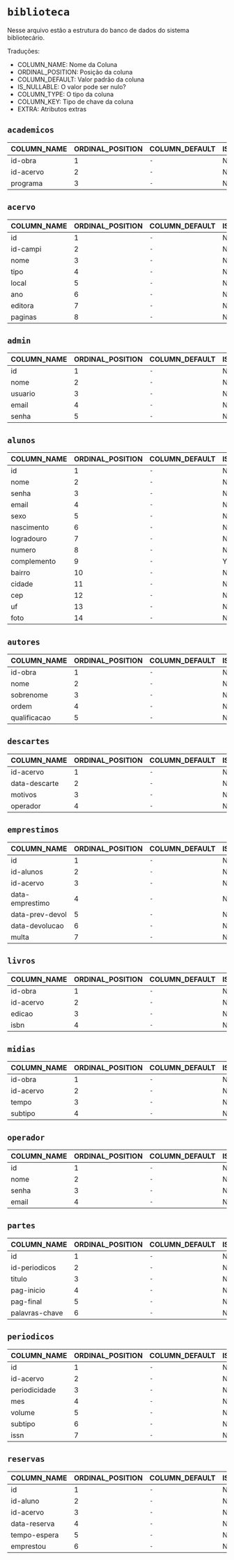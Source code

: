 # `biblioteca`

Nesse arquivo estão a estrutura do banco de dados do sistema bibliotecário.

Traduções:

- COLUMN_NAME: Nome da Coluna
- ORDINAL_POSITION: Posição da coluna
- COLUMN_DEFAULT: Valor padrão da coluna
- IS_NULLABLE: O valor pode ser nulo?
- COLUMN_TYPE: O tipo da coluna
- COLUMN_KEY: Tipo de chave da coluna
- EXTRA: Atributos extras

## `academicos`

| COLUMN_NAME | ORDINAL_POSITION | COLUMN_DEFAULT | IS_NULLABLE | COLUMN_TYPE  | COLUMN_KEY | EXTRA |
| ----------- | ---------------- | -------------- | ----------- | ------------ | ---------- | ----- |
| id-obra     | 1                | `-`            | NO          | int(11)      | `-`        | `-`   |
| id-acervo   | 2                | `-`            | NO          | int(11)      | `-`        | `-`   |
| programa    | 3                | `-`            | NO          | varchar(255) | `-`        | `-`   |

## `acervo`

| COLUMN_NAME | ORDINAL_POSITION | COLUMN_DEFAULT | IS_NULLABLE | COLUMN_TYPE                                       | COLUMN_KEY | EXTRA          |
| ----------- | ---------------- | -------------- | ----------- | ------------------------------------------------- | ---------- | -------------- |
| id          | 1                | `-`            | NO          | int(11)                                           | PRI        | auto_increment |
| id-campi    | 2                | `-`            | NO          | int(11)                                           | `-`        | `-`            |
| nome        | 3                | `-`            | NO          | varchar(255)                                      | `-`        | `-`            |
| tipo        | 4                | `-`            | NO          | enum('LIVROS','PERIODICOS','ACADEMICOS','MIDIAS') | `-`        | `-`            |
| local       | 5                | `-`            | NO          | varchar(255)                                      | `-`        | `-`            |
| ano         | 6                | `-`            | NO          | int(11)                                           | `-`        | `-`            |
| editora     | 7                | `-`            | NO          | varchar(255)                                      | `-`        | `-`            |
| paginas     | 8                | `-`            | NO          | int(11)                                           | `-`        | `-`            |

## `admin`

| COLUMN_NAME | ORDINAL_POSITION | COLUMN_DEFAULT | IS_NULLABLE | COLUMN_TYPE  | COLUMN_KEY | EXTRA |
| ----------- | ---------------- | -------------- | ----------- | ------------ | ---------- | ----- |
| id          | 1                | `-`            | NO          | int(11)      | PRI        | `-`   |
| nome        | 2                | `-`            | NO          | varchar(255) | `-`        | `-`   |
| usuario     | 3                | `-`            | NO          | varchar(255) | `-`        | `-`   |
| email       | 4                | `-`            | NO          | varchar(255) | UNI        | `-`   |
| senha       | 5                | `-`            | NO          | varchar(255) | `-`        | `-`   |

## `alunos`

| COLUMN_NAME | ORDINAL_POSITION | COLUMN_DEFAULT | IS_NULLABLE | COLUMN_TYPE   | COLUMN_KEY | EXTRA |
| ----------- | ---------------- | -------------- | ----------- | ------------- | ---------- | ----- |
| id          | 1                | `-`            | NO          | int(11)       | PRI        | `-`   |
| nome        | 2                | `-`            | NO          | varchar(255)  | `-`        | `-`   |
| senha       | 3                | `-`            | NO          | varchar(255)  | `-`        | `-`   |
| email       | 4                | `-`            | NO          | varchar(255)  | UNI        | `-`   |
| sexo        | 5                | `-`            | NO          | enum('M','F') | `-`        | `-`   |
| nascimento  | 6                | `-`            | NO          | date          | `-`        | `-`   |
| logradouro  | 7                | `-`            | NO          | varchar(255)  | `-`        | `-`   |
| numero      | 8                | `-`            | NO          | int(11)       | `-`        | `-`   |
| complemento | 9                | `-`            | YES         | varchar(255)  | `-`        | `-`   |
| bairro      | 10               | `-`            | NO          | varchar(255)  | `-`        | `-`   |
| cidade      | 11               | `-`            | NO          | varchar(255)  | `-`        | `-`   |
| cep         | 12               | `-`            | NO          | int(11)       | `-`        | `-`   |
| uf          | 13               | `-`            | NO          | varchar(255)  | `-`        | `-`   |
| foto        | 14               | `-`            | NO          | text          | `-`        | `-`   |

## `autores`

| COLUMN_NAME  | ORDINAL_POSITION | COLUMN_DEFAULT | IS_NULLABLE | COLUMN_TYPE                                                                        | COLUMN_KEY | EXTRA |
| ------------ | ---------------- | -------------- | ----------- | ---------------------------------------------------------------------------------- | ---------- | ----- |
| id-obra      | 1                | `-`            | NO          | int(11)                                                                            | `-`        | `-`   |
| nome         | 2                | `-`            | NO          | varchar(255)                                                                       | `-`        | `-`   |
| sobrenome    | 3                | `-`            | NO          | varchar(255)                                                                       | `-`        | `-`   |
| ordem        | 4                | `-`            | NO          | int(11)                                                                            | `-`        | `-`   |
| qualificacao | 5                | `-`            | NO          | enum('PRINCIPAL','SECUNDATRIO','ORGANIZADOR','COORDENADOR','COMPILADOR','DIRETOR') | `-`        | `-`   |

## `descartes`

| COLUMN_NAME   | ORDINAL_POSITION | COLUMN_DEFAULT | IS_NULLABLE | COLUMN_TYPE  | COLUMN_KEY | EXTRA |
| ------------- | ---------------- | -------------- | ----------- | ------------ | ---------- | ----- |
| id-acervo     | 1                | `-`            | NO          | int(11)      | `-`        | `-`   |
| data-descarte | 2                | `-`            | NO          | date         | `-`        | `-`   |
| motivos       | 3                | `-`            | NO          | text         | `-`        | `-`   |
| operador      | 4                | `-`            | NO          | varchar(255) | `-`        | `-`   |

## `emprestimos`

| COLUMN_NAME     | ORDINAL_POSITION | COLUMN_DEFAULT | IS_NULLABLE | COLUMN_TYPE  | COLUMN_KEY | EXTRA          |
| --------------- | ---------------- | -------------- | ----------- | ------------ | ---------- | -------------- |
| id              | 1                | `-`            | NO          | int(11)      | PRI        | auto_increment |
| id-alunos       | 2                | `-`            | NO          | int(11)      | `-`        | `-`            |
| id-acervo       | 3                | `-`            | NO          | int(11)      | `-`        | `-`            |
| data-emprestimo | 4                | `-`            | NO          | date         | `-`        | `-`            |
| data-prev-devol | 5                | `-`            | NO          | date         | `-`        | `-`            |
| data-devolucao  | 6                | `-`            | NO          | date         | `-`        | `-`            |
| multa           | 7                | `-`            | NO          | decimal(5,2) | `-`        | `-`            |

## `livros`

| COLUMN_NAME | ORDINAL_POSITION | COLUMN_DEFAULT | IS_NULLABLE | COLUMN_TYPE | COLUMN_KEY | EXTRA |
| ----------- | ---------------- | -------------- | ----------- | ----------- | ---------- | ----- |
| id-obra     | 1                | `-`            | NO          | int(11)     | `-`        | `-`   |
| id-acervo   | 2                | `-`            | NO          | int(11)     | `-`        | `-`   |
| edicao      | 3                | `-`            | NO          | int(11)     | `-`        | `-`   |
| isbn        | 4                | `-`            | NO          | int(11)     | `-`        | `-`   |

## `midias`

| COLUMN_NAME | ORDINAL_POSITION | COLUMN_DEFAULT | IS_NULLABLE | COLUMN_TYPE                        | COLUMN_KEY | EXTRA |
| ----------- | ---------------- | -------------- | ----------- | ---------------------------------- | ---------- | ----- |
| id-obra     | 1                | `-`            | NO          | int(11)                            | `-`        | `-`   |
| id-acervo   | 2                | `-`            | NO          | int(11)                            | `-`        | `-`   |
| tempo       | 3                | `-`            | NO          | time                               | `-`        | `-`   |
| subtipo     | 4                | `-`            | NO          | enum('CD','DVD','FITA','PENDRIVE') | `-`        | `-`   |

## `operador`

| COLUMN_NAME | ORDINAL_POSITION | COLUMN_DEFAULT | IS_NULLABLE | COLUMN_TYPE  | COLUMN_KEY | EXTRA |
| ----------- | ---------------- | -------------- | ----------- | ------------ | ---------- | ----- |
| id          | 1                | `-`            | NO          | int(11)      | PRI        | `-`   |
| nome        | 2                | `-`            | NO          | varchar(255) | `-`        | `-`   |
| senha       | 3                | `-`            | NO          | varchar(255) | `-`        | `-`   |
| email       | 4                | `-`            | NO          | varchar(255) | UNI        | `-`   |

## `partes`

| COLUMN_NAME    | ORDINAL_POSITION | COLUMN_DEFAULT | IS_NULLABLE | COLUMN_TYPE  | COLUMN_KEY | EXTRA          |
| -------------- | ---------------- | -------------- | ----------- | ------------ | ---------- | -------------- |
| id             | 1                | `-`            | NO          | int(11)      | PRI        | auto_increment |
| id-periodicos  | 2                | `-`            | NO          | int(11)      | `-`        | `-`            |
| titulo         | 3                | `-`            | NO          | varchar(255) | `-`        | `-`            |
| pag-inicio     | 4                | `-`            | NO          | int(11)      | `-`        | `-`            |
| pag-final      | 5                | `-`            | NO          | int(11)      | `-`        | `-`            |
| palavras-chave | 6                | `-`            | NO          | varchar(255) | `-`        | `-`            |

## `periodicos`

| COLUMN_NAME   | ORDINAL_POSITION | COLUMN_DEFAULT | IS_NULLABLE | COLUMN_TYPE  | COLUMN_KEY | EXTRA          |
| ------------- | ---------------- | -------------- | ----------- | ------------ | ---------- | -------------- |
| id            | 1                | `-`            | NO          | int(11)      | PRI        | auto_increment |
| id-acervo     | 2                | `-`            | NO          | int(11)      | `-`        | `-`            |
| periodicidade | 3                | `-`            | NO          | varchar(255) | `-`        | `-`            |
| mes           | 4                | `-`            | NO          | varchar(255) | `-`        | `-`            |
| volume        | 5                | `-`            | NO          | int(11)      | `-`        | `-`            |
| subtipo       | 6                | `-`            | NO          | varchar(255) | `-`        | `-`            |
| issn          | 7                | `-`            | NO          | int(11)      | `-`        | `-`            |

## `reservas`

| COLUMN_NAME  | ORDINAL_POSITION | COLUMN_DEFAULT | IS_NULLABLE | COLUMN_TYPE | COLUMN_KEY | EXTRA          |
| ------------ | ---------------- | -------------- | ----------- | ----------- | ---------- | -------------- |
| id           | 1                | `-`            | NO          | int(11)     | PRI        | auto_increment |
| id-aluno     | 2                | `-`            | NO          | int(11)     | `-`        | `-`            |
| id-acervo    | 3                | `-`            | NO          | int(11)     | `-`        | `-`            |
| data-reserva | 4                | `-`            | NO          | date        | `-`        | `-`            |
| tempo-espera | 5                | `-`            | NO          | int(11)     | `-`        | `-`            |
| emprestou    | 6                | `-`            | NO          | tinyint(1)  | `-`        | `-`            |
